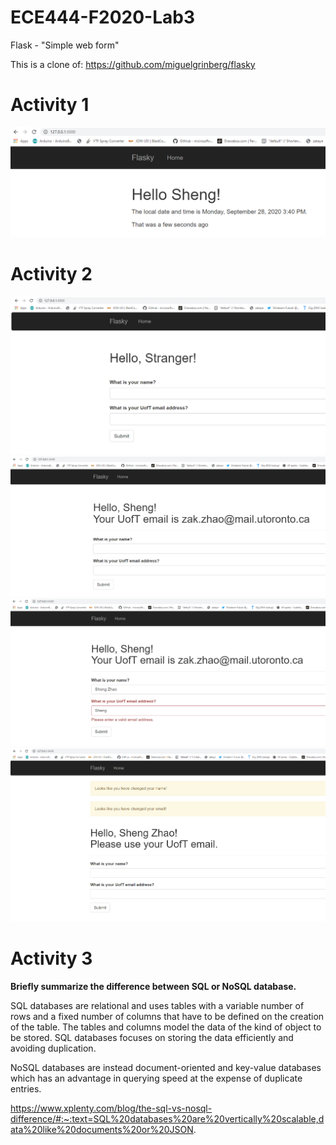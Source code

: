 # ECE444-F2020-Lab3
Flask - "Simple web form"

This is a clone of: https://github.com/miguelgrinberg/flasky

[act1ss]: images/Activity1.png "Activity 1 screenshot"
[act2ss1]: images/Activity2_1.png "Activity 2 screenshot 1"
[act2ss2]: images/Activity2_2.png "Activity 2 screenshot 2"
[act2ss3]: images/Activity2_3.png "Activity 2 screenshot 3"
[act2ss4]: images/Activity2_4.png "Activity 2 screenshot 4"

# Activity 1
![alt text][act1ss]

# Activity 2
![alt text][act2ss1]
![alt text][act2ss2]
![alt text][act2ss3]
![alt text][act2ss4]

# Activity 3
**Briefly summarize the difference between SQL or NoSQL database.**

SQL databases are relational and uses tables with a variable number of rows and a fixed number of columns that have to be 
defined on the creation of the table. The tables and columns model the data of the kind of object to be stored. SQL databases
focuses on storing the data efficiently and avoiding duplication.

NoSQL databases are instead document-oriented and key-value databases which has an advantage in querying speed at the expense of 
duplicate entries.

https://www.xplenty.com/blog/the-sql-vs-nosql-difference/#:~:text=SQL%20databases%20are%20vertically%20scalable,data%20like%20documents%20or%20JSON.